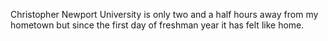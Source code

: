 Christopher Newport University is only two and a half hours away from my hometown but since the first day of freshman year it has felt like home. 
